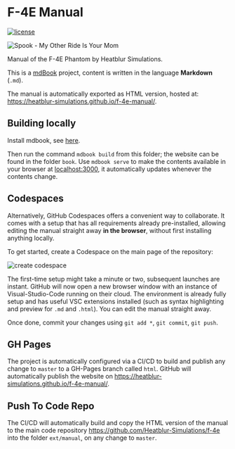# F-4E Manual

[![license](https://img.shields.io/github/license/Heatblur-Simulations/f-4e-manual)](https://github.com/Heatblur-Simulations/f-4e-manual/blob/master/LICENSE)

![Spook - My Other Ride Is Your Mom](https://i.imgur.com/KBOIocl.png)

Manual of the F-4E Phantom by Heatblur Simulations.

This is a [mdBook](https://rust-lang.github.io/mdBook/) project, content is written in the language **Markdown** (`.md`).

The manual is automatically exported as HTML version, hosted at: https://heatblur-simulations.github.io/f-4e-manual/.

## Building locally

Install mdbook, see [here](https://rust-lang.github.io/mdBook/guide/installation.html).

Then run the command `mdbook build` from this folder; the website can be found in the folder `book`. Use `mdbook serve` to make the contents available in your browser at [localhost:3000](http://localhost:3000/), it automatically updates whenever the contents change.

## Codespaces

Alternatively, GitHub Codespaces offers a convenient way to collaborate. It comes with a setup that has all requirements already pre-installed, allowing editing the manual straight away **in the browser**, without first installing anything locally.

To get started, create a Codespace on the main page of the repository:

![create codespace](https://i.imgur.com/3Ktij8Z.png)

The first-time setup might take a minute or two, subsequent launches are instant. GitHub will now open a new browser window with an instance of Visual-Studio-Code running on their cloud.
The environment is already fully setup and has useful VSC extensions installed (such as syntax highlighting and preview for `.md` and `.html`). You can edit the manual straight away.

Once done, commit your changes using `git add *`, `git commit`, `git push`.

## GH Pages

The project is automatically configured via a CI/CD to build and publish any change to `master` to a GH-Pages branch called `html`. GitHub will automatically publish the website on https://heatblur-simulations.github.io/f-4e-manual/.

## Push To Code Repo

The CI/CD will automatically build and copy the HTML version of the manual to the main code repository https://github.com/Heatblur-Simulations/f-4e into the folder `ext/manual`, on any change to `master`.
